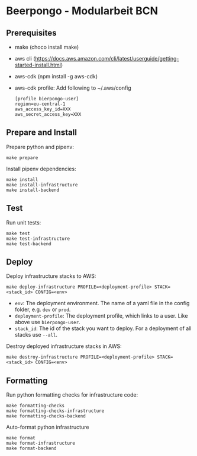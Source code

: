 # Beerpongo - Modularbeit BCN

## Prerequisites
- make (choco install make)
- aws cli (https://docs.aws.amazon.com/cli/latest/userguide/getting-started-install.html)
- aws-cdk (npm install -g aws-cdk)
- aws-cdk profile: Add following to ~/.aws/config

  ```
  [profile bierpongo-user]
  region=eu-central-1
  aws_access_key_id=XXX
  aws_secret_access_key=XXX
  ```

## Prepare and Install
Prepare python and pipenv:
```
make prepare
```
Install pipenv dependencies:
```
make install
make install-infrastructure
make install-backend
```

## Test
Run unit tests:
```
make test
make test-infrastructure
make test-backend
```

## Deploy
Deploy infrastructure stacks to AWS:
```
make deploy-infrastructure PROFILE=<deployment-profile> STACK=<stack_id> CONFIG=<env>
```

- `env`: The deployment environment. The name of a yaml file in the config folder, e.g. `dev` or `prod`.
- `deployment-profile`: The deployment profile, which links to a user. Like above use `bierpongo-user`.
- `stack_id`: The id of the stack you want to deploy. For a deployment of all stacks use `--all`.


Destroy deployed infrastructure stacks in AWS:
```
make destroy-infrastructure PROFILE=<deployment-profile> STACK=<stack_id> CONFIG=<env>
```

## Formatting
Run python formatting checks for infrastructure code:
```
make formatting-checks
make formatting-checks-infrastructure
make formatting-checks-backend
```
Auto-format python infrastructure 
```
make format
make format-infrastructure
make format-backend
```
